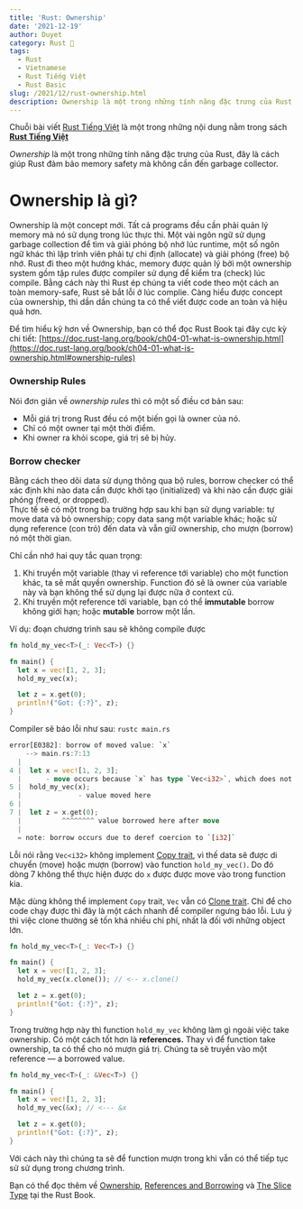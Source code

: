 ```yaml
---
title: 'Rust: Ownership'
date: '2021-12-19'
author: Duyet
category: Rust 🦀
tags:
  - Rust
  - Vietnamese
  - Rust Tiếng Việt
  - Rust Basic
slug: /2021/12/rust-ownership.html
description: Ownership là một trong những tính năng đặc trưng của Rust, đây là cách giúp Rust đảm bảo memory safety mà không cần đến garbage collector.
---
```


<div class="noti">Chuỗi bài viết <a href="/tag/rust-tiếng-việt/">Rust Tiếng Việt</a> là một trong những nội dung nằm trong sách <a href="https://rust-tieng-viet.github.io/?utm_source=blog.duyet.net&utm_medium=post&utm_campaign=launch_rust_tieng_viet" target="_blank"><strong>Rust Tiếng Việt</strong></a></div>

_Ownership_ là một trong những tính năng đặc trưng của Rust, đây là cách giúp Rust đảm bảo memory safety mà không cần đến garbage collector.

# Ownership là gì?

Ownership là một concept mới. Tất cả programs đều cần phải quản lý
memory mà nó sử dụng trong lúc thực thi. Một vài ngôn ngữ sử dụng
garbage collection để tìm và giải phóng bộ nhớ lúc runtime, một số
ngôn ngữ khác thì lập trình viên phải tự chi định (allocate) và giải
phóng (free) bộ nhớ. Rust đi theo một hướng khác, memory được quản lý
bởi một ownership system gồm tập rules được compiler sử dụng để kiểm
tra (check) lúc compile. Bằng cách này thì Rust ép chúng ta viết code theo một
cách an toàn memory-safe, Rust sẽ bắt lỗi ở lúc complie.
Càng hiểu được concept của ownership, thì dần
dần chúng ta có thể viết được code an toàn và hiệu quả hơn.

Để tìm hiểu kỹ hơn về Ownership, bạn có thể đọc Rust Book tại
đây cực kỳ chi tiết:
[https://doc.rust-lang.org/book/ch04-01-what-is-ownership.html](https://doc.rust-lang.org/book/ch04-01-what-is-ownership.html#ownership-rules)

### Ownership Rules

Nói đơn giản về _ownership rules_ thì có một số điều cơ bản sau:

- Mỗi giá trị trong Rust đều có một biến gọi là owner của nó.
- Chỉ có một owner tại một thời điểm.
- Khi owner ra khỏi scope, giá trị sẽ bị hủy.

### Borrow checker

Bằng cách theo dõi data sử dụng thông qua bộ rules,
borrow checker có thể xác định khi nào data cần được khởi tạo
(initialized) và khi nào cần được giải phóng (freed, or dropped).  
Thực tế sẽ có một trong ba trường hợp sau khi bạn sử dụng variable:
tự move data và bỏ ownership; copy data sang một variable khác;
hoặc sử dụng reference (con trỏ) đến data và vẫn giữ ownership,
cho mượn (borrow) nó một thời gian.

Chỉ cần nhớ hai quy tắc quan trọng:

1. Khi truyền một variable (thay vì reference tới variable) cho một function khác, ta sẽ mất quyền ownership. Function đó sẽ là owner của variable này và bạn không thể sử dụng lại được nữa ở context cũ.
2. Khi truyền một reference tới variable, bạn có thể **immutable** borrow không giới hạn; hoặc **mutable** borrow một lần.

Ví dụ: đoạn chương trình sau sẽ không compile được

```rust
fn hold_my_vec<T>(_: Vec<T>) {}

fn main() {
  let x = vec![1, 2, 3];
  hold_my_vec(x);

  let z = x.get(0);
  println!("Got: {:?}", z);
}
```

Compiler sẽ báo lỗi như sau: `rustc main.rs`

```rust
error[E0382]: borrow of moved value: `x`
    --> main.rs:7:13
  |
4 |  let x = vec![1, 2, 3];
  |      - move occurs because `x` has type `Vec<i32>`, which does not implement the `Copy` trait
5 |  hold_my_vec(x);
  |              - value moved here
6 |
7 |  let z = x.get(0);
  |          ^^^^^^^^ value borrowed here after move
  |
  = note: borrow occurs due to deref coercion to `[i32]`
```

Lỗi nói rằng `Vec<i32>` không implement
[Copy trait](https://doc.rust-lang.org/std/marker/trait.Copy.html),
vì thế data sẽ được di chuyển (move) hoặc mượn (borrow) vào function
`hold_my_vec()`. Do đó dòng 7 không thể thực hiện được do `x` được
được move vào trong function kia.

Mặc dùng không thể implement `Copy` trait, `Vec` vẫn có
[Clone trait](https://doc.rust-lang.org/core/clone/trait.Clone.html).
Chỉ để cho code chạy được thì đây là một cách nhanh để compiler ngưng báo lỗi.
Lưu ý thì việc clone thường sẽ tốn khá nhiều chi phí, nhất là đối với những object lớn.

```rust
fn hold_my_vec<T>(_: Vec<T>) {}

fn main() {
  let x = vec![1, 2, 3];
  hold_my_vec(x.clone()); // <-- x.clone()

  let z = x.get(0);
  println!("Got: {:?}", z);
}
```

Trong trường hợp này thì function `hold_my_vec` không làm gì ngoài
việc take ownership. Có một cách tốt hơn là **references.** Thay vì
để function take ownership, ta có thể cho nó mượn giá trị.
Chúng ta sẽ truyền vào một reference — a borrowed value.

```rust
fn hold_my_vec<T>(_: &Vec<T>) {}

fn main() {
  let x = vec![1, 2, 3];
  hold_my_vec(&x); // <--- &x

  let z = x.get(0);
  println!("Got: {:?}", z);
}
```

Với cách này thì chúng ta sẽ để function mượn trong khi
vẫn có thể tiếp tục sử sử dụng trong chương trình.

Bạn có thể đọc thêm về [Ownership](https://doc.rust-lang.org/book/ch04-01-what-is-ownership.html),
[References and Borrowing](https://doc.rust-lang.org/book/ch04-02-references-and-borrowing.html#references-and-borrowing) và
[The Slice Type](https://doc.rust-lang.org/book/ch04-03-slices.html#the-slice-type) tại the Rust Book.

